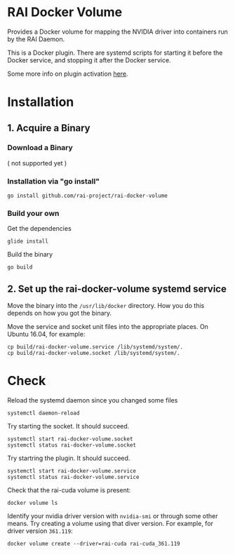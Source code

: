 # RAI Docker Volume

Provides a Docker volume for mapping the NVIDIA driver into containers run by the RAI Daemon.

This is a Docker plugin. There are systemd scripts for starting it before the Docker service, and stopping it after the Docker service.

Some more info on plugin activation [here](https://docs.docker.com/engine/extend/plugin_api/#plugin-activation).

# Installation

## 1. Acquire a Binary

### Download a Binary

( not supported yet )

### Installation via "go install"

    go install github.com/rai-project/rai-docker-volume

### Build your own

Get the dependencies

    glide install

Build the binary

    go build

## 2. Set up the rai-docker-volume systemd service

Move the binary into the `/usr/lib/docker` directory. How you do this depends on how you got the binary.

Move the service and socket unit files into the appropriate places. On Ubuntu 16.04, for example:

    cp build/rai-docker-volume.service /lib/systemd/system/.
    cp build/rai-docker-volume.socket /lib/systemd/system/.


# Check
Reload the systemd daemon since you changed some files

    systemctl daemon-reload

Try starting the socket. It should succeed.

    systemctl start rai-docker-volume.socket
    systemctl status rai-docker-volume.socket

Try startring the plugin. It should succeed.

    systemctl start rai-docker-volume.service
    systemctl status rai-docker-volume.service

Check that the rai-cuda volume is present:

    docker volume ls

Identify your nvidia driver version with `nvidia-smi` or through some other means.
Try creating a volume using that diver version. For example, for driver version `361.119`:

    docker volume create --driver=rai-cuda rai-cuda_361.119

